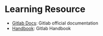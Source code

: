 # Learning Resource

- [Gitlab Docs][1]: Gitlab official documentation
- [Handbook][2]: Gitlab Handbook

[1]: https://docs.gitlab.com/
[2]: https://handbook.gitlab.com/handbook/
